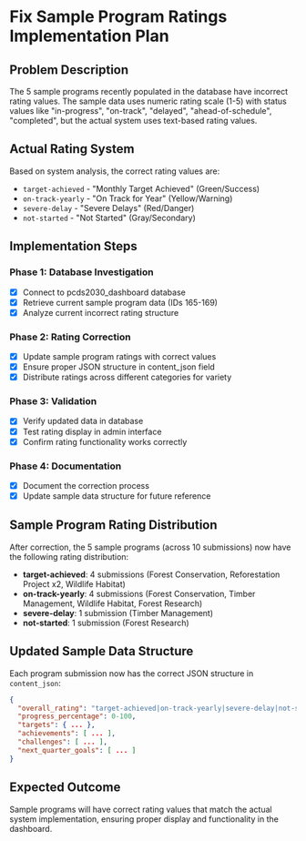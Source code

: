# Fix Sample Program Ratings Implementation Plan

## Problem Description
The 5 sample programs recently populated in the database have incorrect rating values. The sample data uses numeric rating scale (1-5) with status values like "in-progress", "on-track", "delayed", "ahead-of-schedule", "completed", but the actual system uses text-based rating values.

## Actual Rating System
Based on system analysis, the correct rating values are:
- `target-achieved` - "Monthly Target Achieved" (Green/Success)
- `on-track-yearly` - "On Track for Year" (Yellow/Warning)  
- `severe-delay` - "Severe Delays" (Red/Danger)
- `not-started` - "Not Started" (Gray/Secondary)

## Implementation Steps

### Phase 1: Database Investigation
- [x] Connect to pcds2030_dashboard database
- [x] Retrieve current sample program data (IDs 165-169)
- [x] Analyze current incorrect rating structure

### Phase 2: Rating Correction
- [x] Update sample program ratings with correct values
- [x] Ensure proper JSON structure in content_json field
- [x] Distribute ratings across different categories for variety

### Phase 3: Validation
- [x] Verify updated data in database
- [x] Test rating display in admin interface
- [x] Confirm rating functionality works correctly

### Phase 4: Documentation
- [x] Document the correction process
- [x] Update sample data structure for future reference

## Sample Program Rating Distribution
After correction, the 5 sample programs (across 10 submissions) now have the following rating distribution:
- **target-achieved**: 4 submissions (Forest Conservation, Reforestation Project x2, Wildlife Habitat)
- **on-track-yearly**: 4 submissions (Forest Conservation, Timber Management, Wildlife Habitat, Forest Research)  
- **severe-delay**: 1 submission (Timber Management)
- **not-started**: 1 submission (Forest Research)

## Updated Sample Data Structure
Each program submission now has the correct JSON structure in `content_json`:
```json
{
  "overall_rating": "target-achieved|on-track-yearly|severe-delay|not-started",
  "progress_percentage": 0-100,
  "targets": { ... },
  "achievements": [ ... ],
  "challenges": [ ... ],
  "next_quarter_goals": [ ... ]
}
```

## Expected Outcome
Sample programs will have correct rating values that match the actual system implementation, ensuring proper display and functionality in the dashboard.